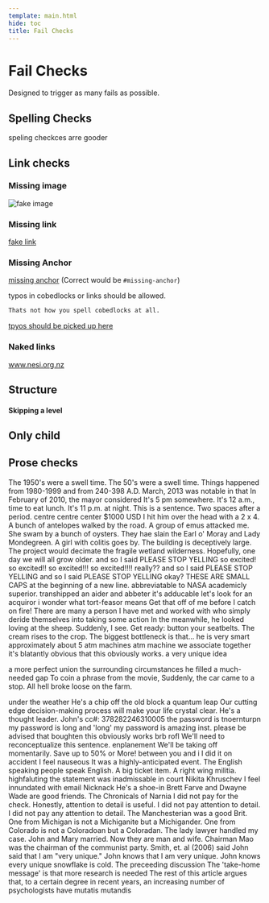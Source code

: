 ```yaml
---
template: main.html
hide: toc
title: Fail Checks
---
```


# Fail Checks

Designed to trigger as many fails as possible.

## Spelling Checks


speling checkces arre gooder

## Link checks

### Missing image

![fake image](../docs/assets/fake_image.png)

### Missing link

[fake link](../docs/fake_page.md)

### Missing Anchor

[missing anchor](#missinganchor) (Correct would be `#missing-anchor`)

typos in cobedlocks or links should be allowed.

```md
Thats not how you spell cobedlocks at all.
```

[tpyos should be picked up here](www.butnothere.com)

### Naked links

www.nesi.org.nz


## Structure

#### Skipping a level

## Only child


## Prose checks

The 1950's were a swell time.
The 50's were a swell time.
Things happened from 1980-1999 and from 240-398 A.D.
March, 2013 was notable in that
In February of 2010, the mayor considered
It's 5 pm somewhere.
It's 12 a.m., time to eat lunch.
It's 11 p.m. at night.
This is a sentence.  Two spaces after a period.
centre centre center
$1000 USD
I hit him over the head with a 2 x 4.
A bunch of antelopes walked by the road.
A group of emus attacked me.
She swam by a bunch of oysters.
They hae slain the Earl o' Moray and Lady Mondegreen.
A girl with colitis goes by.
The building is deceptively large.
The project would decimate the fragile wetland wilderness.
Hopefully, one day we will all grow older.
and so I said PLEASE STOP YELLING
so excited!
so excited!!
so excited!!!
so excited!!!!
really??
and so I said PLEASE STOP YELLING
and so I said PLEASE STOP YELLING okay?
THESE ARE SMALL CAPS at the beginning of a new line.
abbreviatable to NASA
academicly superior.
transhipped
an aider and abbeter
it's adducable
let's look for an acquiror
i wonder what tort-feasor means
Get that off of me before I catch on fire!
There are many a person I have met and worked with who simply deride themselves into taking some action
In the meanwhile, he looked loving at the sheep.
Suddenly, I see.
Get ready: button your seatbelts.
The cream rises to the crop.
The biggest bottleneck is that...
he is very smart
approximately about 5 atm machines
atm machine
we associate together
it's blatantly obvious that this obviously works.
a very unique idea

a more perfect union
the surrounding circumstances
he filled a much-needed gap
To coin a phrase from the movie,
Suddenly, the car came to a stop.
All hell broke loose on the farm.


under the weather
He's a chip off the old block
a quantum leap
Our cutting edge decision-making process will make your life crystal clear.
He's a thought leader.
John's cc#:
378282246310005
the password is tnoernturpn
my password is long and 'long'
my password is amazing
inst.
please be advised that
boughten
this obviously works
brb
rofl
We'll need to reconceptualize this sentence.
enplanement
We'll be taking off momentarily.
Save up to 50% or More!
between you and i
I did it on accident
I feel nauseous
It was a highly-anticipated event.
The English speaking people speak English.
A big ticket item.
A right wing militia.
highfaluting
the statement was inadmissable in court
Nikita Khruschev
I feel innundated with email
Nicknack
He's a shoe-in
Brett Farve and Dwayne Wade are good friends.
The Chronicals of Narnia
I did not pay for the check. Honestly, attention to detail is useful.
I did not pay attention to detail.
I did not pay any attention to detail.
The Manchesterian was a good Brit.
One from Michigan is not a Michiganite but a Michigander.
One from Colorado is not a Coloradoan but a Coloradan.
The lady lawyer handled my case.
John and Mary married. Now they are man and wife.
Chairman Mao was the chairman of the communist party.
Smith, et. al (2006) said
John said that I am "very unique."
John knows that I am very unique.
John knows every unique snowflake is cold.
The preceeding discussion
The 'take-home message' is that
more research is needed
The rest of this article argues that, to a certain degree
in recent years, an increasing number of psychologists have
mutatis mutandis
